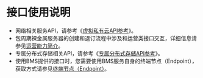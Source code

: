 # 接口使用说明<a name="bms_api_0601"></a>

-   网络相关服务API，请参考《[虚拟私有云API参考](https://support.huaweicloud.com/api-vpc/zh-cn_topic_0050065465.html)》。
-   包周期裸金属服务器的创建和退订流程中涉及和运营类接口交互，详细信息请参见[运营能力简介](https://support.huaweicloud.com/api-oce/zh-cn_topic_0075195195.html)。
-   专属分布式存储相关API，请参考《[专属分布式存储API参考](https://support.huaweicloud.com/api-dss/dss_02_0001.html)》。
-   使用BMS提供的接口时，您需要使用BMS服务自身的终端节点（Endpoint），获取方式请参见[终端节点（Endpoint）](终端节点（Endpoint）.md)。


